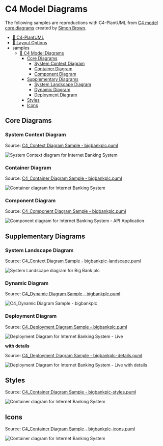 # C4 Model Diagrams

The following samples are reproductions with C4-PlantUML from [C4 model core diagrams](https://c4model.com/#coreDiagrams) created by [Simon Brown](https://simonbrown.je/).

- [📄 C4-PlantUML](../README.md#c4-plantuml)
- [📄 Layout Options](../LayoutOptions.md#layout-options)
- samples
  - [📄 C4 Model Diagrams](#c4-model-diagrams)
    - [Core Diagrams](#core-diagrams)
      - [System Context Diagram](#system-context-diagram)
      - [Container Diagram](#container-diagram)
      - [Component Diagram](#component-diagram)
    - [Supplementary Diagrams](#supplementary-diagrams)
      - [System Landscape Diagram](#system-landscape-diagram)
      - [Dynamic Diagram](#dynamic-diagram)
      - [Deployment Diagram](#deployment-diagram)
    - [Styles](#styles)
    - [Icons](#icons)

## Core Diagrams

### System Context Diagram

Source: [C4_Context Diagram Sample - bigbankplc.puml](C4_Context%20Diagram%20Sample%20-%20bigbankplc.puml)

![System Context diagram for Internet Banking System](https://www.plantuml.com/plantuml/png/VL9DRnen4BtlhvXoAP48N7hgAGbTjP4WHGKKzRIQzGvWuRMHFGxmxplx6MXeR-lnUs_UUzw7mEWvbYRvfAqoiI3OCH_2ryd4ut6yrRoBUGpabRDCbiVAbHCil4RxPk8XJgPVxXS6BQ_diub1fi0oogOL-iJZGwNy6Q8LMYbqu1t1nXdZZjfkmMXBWBQ0gsljWtmvaBLWd49ZpgBH-_jRFfaz_lwvNcMlpwiVsIpzdhvy6zub2Mis1CjpO2gX9K2XSUkn50iUdcNaBJ4yeTrNRXfiaYp81sU7AWPs9VaH39e9cXuwRUy6Sla87HBSfawG2se4H-aE3XspcW4gvQBbC1xS9SssOTuePg4-Yjm_RDMRgjv2lovK9RrfEeAs4gX4riu2vYxMHMf_lNHKDrtYdk20vwhksaTh94jFF2nHctSdwNrrXj3lNqasNTkJG7Ejl0jkmv2Ur0xjbe0k2UyPEscxaUf9TERTzusCItQU0iYZTsqg6K1RqusaVHkZYwJiqGPK5KnEnAfE-elCnQj-Q7uTA0XCKDaJglq5zBgN9TaYj66hDsWvBwItkzpv3q_w7tQTUBvQD1Atc7rfhRi7eSjV_mS0 "System Context diagram for Internet Banking System")

### Container Diagram

Source: [C4_Container Diagram Sample - bigbankplc.puml](C4_Container%20Diagram%20Sample%20-%20bigbankplc.puml)

![Container diagram for Internet Banking System](https://www.plantuml.com/plantuml/png/bLLDZzis4BtxLqoTGnr0kqQ0ddgArpQwcwntrSZRJK_2Y1hRH2XI82axHj7_tg6i3yiEajGdQJJpvl7D6_gzysXzLQZHBr8BLUK4E-zBz_jqQl5mkvL-LsML8okCzgJzhJ3557ChKUzLLLRJ-MytiKBjNrQFKuMUdETGEkTib9hiRHcmVuLASs710E1t11kZb3b8lGN5IO0wXy5dQHq_6U36e8n0fOwCqJ6yRi1V7sT_Fx-iq_Lpd2wUNvycR_lOB4cJZylr_9w3JUZrONsVFYx_M3ujE3ZoqYl6RK4XbxYrM31H2mzySAl9mntgBu5pSdIUYj4e9kkCdeZAULEGZM3UFOrdq8R1REf3PLmTmO45XR8kH5N708KmbVPkp3nEqEaT1tAqnubunrYN1CPluPyHyA_ZEpbGbc9PSl8hPJ0hIoK5Ucdqc4CVS8yH9AKDv5T_pKDiGKhkcKPDZJtWfO1cnFKuGhZhcxK7ZsTCSjZPbOmzJlYpefiOjnIwjrqJOMNf8vZfRQNGXd1ipLxcv827-kqk6_PAe8vA-cDmWQXg8Hti9OOIQO7F2var1pRc5QF2P59H8yUgVcavpTz4y1aBP2M6NDY7XVIKWwionroQcVqCDtT5xaG0SjfBGPVq5jaaHuyPEWfZQ1u3c-JFHnYyUsEPMrW-iBILpblarY0rkxAefnl1ZfDpm8fT9IpbF3w9oaN1LEGSBy-MNyYBsokPCXHVIEUiamn-ZH--RPk5uJJRrmrq-u4-GH86vjR_TjPUVlKJAb2grDK1XblUhFYzMQk0lsRfPGtDExAImXfdDXwMNyKEDJliLCcmPvWDWnwLCVM6TvWkzlPCsc31PjA20zqfpXG6p4pb-p57tRf6mFFG3klpzYAFFf4wknBwnNnnv4Bl-_KwJZXnc7TQe-_d38nTfvxQfKyajxlCd5q39xXsoHkaEZWSUziGtL6B23uapq_Jy-RdBVzNPNh7sJsntl93b4-4kOEDDKLzwnmiBo7VIIOWDy2Bktbxpe1vfiU5ZHA6TK0t8LfZz4Gk73VaCAohNBXXk_R9QXqtGDrX1kLNlck52VNJHftF_EVOYlEUI_alwpy0 "Container diagram for Internet Banking System")

### Component Diagram

Source: [C4_Component Diagram Sample - bigbankplc.puml](C4_Component%20Diagram%20Sample%20-%20bigbankplc.puml)

![Component diagram for Internet Banking System - API Application](https://www.plantuml.com/plantuml/png/fLN9Rjim4BthAwO-j3QGn9UUUggNj4cGnOYTBYTZHD4oMou25xj6qN_laB8bsGcA0Cqbr73uvisRH_gZysXzK39x8pIJeU2mzhvo7uP3YzkBKlXro8FZbXdjkVONpAWX5bQWtiXGXU7a_VbCelPFTxT3YPuxJw7bnAZAw9XVHUnt43GTL1G0l-QmCbAQhT0bIA4ve2xWQ5jOHoi3L1YaOIZbZZ0QXiyBPBUZxmzFY-NNwyNLylRoy-Nzj3_8CY-yfFH3BXG2IukAwbkufdwivXx6g7z6AlETyrp1EOncrp2gAYaOUc5qbaseToIYjkygF8FUdD89TuObxoRsQEi7Rj0nAogVka9T1easxioisOY2Ew1kKfVYG23V4rYHI147fV2xs3uBpXl5hOEDm7X6MDZo779hjZIIYzwWGqr5PdSc5pAHYYM_eK8hz75rabm9pmjm8NTKtVZ_OAFgUlj_1Ty8nezeJVD-aLFzANhCqV78vP5Bh97X48OvMtE5SNVkZIMUqNDWUIcSjocR6DBOL5gVmHhTcdh0G3oqtmy0cEL5_4JfpW0PuywHVqhwu9v5NlMCbvU_V5_bBWf6B5Ta2NvYWmwJE2-pIY8n2ZG2TVW0vYRuLg5Kt0JjQKNqjSCaPSkZ5MWvfhm2xQwFbQ2Y9-Rh3U1t1lJNcBZlHAcJ2KjD9eQ8PEa-yUIokoyJUAHBs8PZT1IlMwsfYwEC4CG_Bb-SlQir69nKRflgZVPBc0T59jkzYaPZmjPAMtfWo9EEK0oXr3gJiIAJHiHdH1ndmP8jempxPRkRHbVPsCUOux7xZqrjen79HKaHNTP3FGEsnlgZGkUsnXRjt8vfa8LMoB3W_p0IV4ePBv0QGNqOIA9w3gh1E1v4SamiJJTdF_wE0a-E7nIA--sGklHEajhZwNO-SYpWBMmfn4cDoEvcEfvq3dImwekJ0ECRG-_-rM8ncrFodonBuF6HtBlqa7OpVxXlyfgaZg5UJ4oPwXLewXLW7xakwBVYBm00 "Component diagram for Internet Banking System - API Application")

## Supplementary Diagrams

### System Landscape Diagram

Source: [C4_Context Diagram Sample - bigbankplc-landscape.puml](C4_Context%20Diagram%20Sample%20-%20bigbankplc-landscape.puml)

![System Landscape diagram for Big Bank plc](https://www.plantuml.com/plantuml/png/TLHDRzim3BtxLt2vD0NIP8UTTcg-i1PBcg9EKFHaC8eS2v4bJvAR1iF--oWxTkpMySaY7yb7yadtrg5nUIg3Rq8ncUyu9CvbzkTePF0ut0kNvDlSSiEqSbov8TFf27T6e7gNUPQFfZ_kdYKgjrakHX8TjuvCqTIZFzmmyvbl85SKbb8uk8H3hANKHw7s88NYW6e7BRSmbluqK5cGcg6K9yfHy_kSFhXPZDzMctMqNZr7izNhK_-sDet3AFmzNqyVo7OslJwk7wB5_DVyQKR6m0adEOGdwtWA2-9Y6MOSTWBt1bFYQc0YzZ11TO1CiY1uviPgrMUvTJhbPW2zqeAo0FcsfcTVZvnZg92WuwA_BQ46SAJ9GbP5UXiWOpfNpWvxn6jE7PhC2CkZ2LbtQ4vzzfqIDjdqRk5l0FIL_FlRaa1aYoE17tqMnLrDhGGMnFmIRCtE-ec_2tu4eQZf59tG2d2hys8hmhGv3egrfNZWaE79xwwaVI4JpJzS7vrdCLulhrNqOzYHqe2XJNo6JmbI5FBIplpEdy7MJQnfdgBeaOQu5CnegsC7ym-MeDfpuCs0BeBaLZ4jcbEoPVNVCQtGQSCja1QhDJ8om7dW7JEhknmqPkOCAelCm-Z47QifbHegA5MH4TswTy4yiqfG49Oc21t6SQ_fEOF1UaynLg5gkLM3RLJP8Zj4EexB0XCwmQeuNNAFTwbGmXBfiYzQkCspJ1jtlSg_87ZXCdhYOfzijMbSao_Qt5XkASB3NnguKZAlPrtOGXZq553e6UovDl1jXOISRl1vxLvWVhwVAtGCU6mF5lxaz7hvrVWuBoukUPPenQiaioyNx7hn5kMNyY8qnTRglYDj5t3MeOqhq4rxmHseO84dobWGQzTl-wgIjuLnqxwH5-SzzKwlyNy0 "System Landscape diagram for Big Bank plc")

### Dynamic Diagram

Source: [C4_Dynamic Diagram Sample - bigbankplc.puml](C4_Dynamic%20Diagram%20Sample%20-%20bigbankplc.puml)

![C4_Dynamic Diagram Sample - bigbankplc](https://www.plantuml.com/plantuml/png/NPDDRnen48Rl_8ef9wW8g6rEbQg6ZwYX8WaAf5LFQDOxx5hrsgkn3K9H_tl71fhGs_XZvdtc7Vl61-GG6zDvfwqoiIIeGsZzvz68SJ-iTAXZ4JsnSZQG3KFbcX6MhD7kJ6pZQ7fzjJHem_FzOcGma0-ojPaTB3PQ3TjKkRCO_tfyNcz-pjTtcyNjjzk7MQ_VwKob8cfBF2jwwde0tHa6BD1JL-8dacBQMJHmteQLggd1TBeAZib3uWAcIll0-JPektNSv7W0DVgQIi0OQY7NwdX5CPLfYSOF09KYxy6uIXOKrB3RV-NggGz9IzlAqDKIAu9nsvfJdOJn7NUuKgpR06XB6Dig6kHqicItqwKWeZ7WjY04C1S3sLA00krlAGhRQDMnHnqE41oew8DhY3tiDAOSpR2d0WfsUsdr0cupST6Mo8TU8NhZvVm2hWyl7O2fQrfdfTcU-fGw8HKvIVtRprwsd60cXFQ2_98kpqFC54glAvioj5YiQhHLMhJe_Tvn-MhZXVp7R6HbnGH8BR0pXlYD_FsFgMZuyD_fs1XfFG_QdxL5E8KNbavEbguEFb2JvFzq17dpb6Tub8z5euD_EtyfayUuUdmOtQtNovNaILR6pOvDPNmUj1-_FY4gUtr83f_hoxtyUZqPKW7UmvPTSoBUryIKO_aE15_WQzQRJQQIVqEsbE_n5m00 "C4_Dynamic Diagram Sample - bigbankplc")

### Deployment Diagram

Source: [C4_Deployment Diagram Sample - bigbankplc.puml](C4_Deployment%20Diagram%20Sample%20-%20bigbankplc.puml)

![Deployment Diagram for Internet Banking System - Live](https://www.plantuml.com/plantuml/png/pLP_J-D64Fq_dsAQLkA7W41AArJff0i9FK24H3YKLgg4nhiJPylQQ-sk0sbrtxqpSgW9ILle_LCZHTxnl9atRsTs-HWY-bZbjWNmbIcKhJJ1BCOo_D3fU7myo4oSLMaLo2jNH2hYWN9vfxHO26e_H6rDskaVxu_5T3kywkGO8dastG-ej6wH2wYK55jG5OmM0yGPmTHPwnvDaO4r1G4M6bO-6n_upG5d1-iKMhjeRJKqDsHezRG-ioI62MRRxIbZKbGFxJtu9itwpZh_eVsrEfI_zevutv1Tyupq55TznIeSdwt7tvuC1jzn1ER3l5HbCP86Inbn4IO8PGtRgAAPonSm1LZM1IJ83eEkUh-CRYVtTnUJy_khiqzdruDj3XPDj0HDKJ0mc7dCMIaF5oo_BoZ2AHOF8bgoOA5ps8ShCwTMgu7TNpjDswLLUz0-DHa807ZPVhK6ZH51aGHkx_pH0dvUHz45WrAJfOpPnzBixkx-6fzE9DHjMd4JmD7t1uV7S3L9daDi2eCbgXang2Sl11ENAupjrmOuENXgmjHFtnKHMJRFGOm0nXVGAqjhsD-uGc9SuXn1sYSflIWp_Aalvh5tSwCfh4itvKOKC5eJ5p0tZ8RBP7JTEPzCnWbmYWFUN5W-drlrxwR2bjBezF3eXL2oVAz4pgEo8j58NWZsOUnDZdxHRcn7NVMtyWpIRPsowm0ZfXX8ODpTMDS9psP8MEuSvMiIdIVfLVBWAJCXUXHlC0KtN8xolWSp33FIW5MSCTUbwg0yQLcY3Nk0Ib48O5t62uhg_U9rLyNhRXHFHXEpyA4PrXtuDpsxBmLDIBb2hqlwpu7NLUx-NsHU8_vMuTENWZzIMe_ryNyRw-uNpZNdPy0TfM-Swm5PCoSVWAM24DbTmV9s4cynhuzyu1zBK696W4sQJQtwUVqmpPrGx5SXkfpyLW0s60wdQMuKrVMMbjEE4d0UUeNspcWfURNK6iRkmnhFA07_Z3boXIk75e8rkP7B8rHfe0XkkbxP-c4M7QWbpI0dcs2CN-NBHMygKhcyNArIB9NS3iBOUEM2cqQuCuLsZq48rLNdg4RI9vjxpRCl-UKEdzOh2VZ9ETcH_ioxd2KPkj-DjGW_6azJzxItZ9tWbAKHKOT6-Ph0cSv8qgstKYXH9gxUwp5cjAcb4kLDMRTAhyWgYtvLU6k_J6lkPrXMpKetJNL3zgy6gE-o8JvmGhdH56SD752O_1PSKTz4Z1OGL_K-nFrjFLGCN9aN9mn1DHlyWcgDh2zPBTr-GwW3JBtBHIfuz2RISyBBmMb_5T1z0sBZUILqR_XGROBK6yP8ZH4Ppawjv7nqr_odz94ANUNsJm00 "Deployment Diagram for Internet Banking System - Live")

**with details**

Source: [C4_Deployment Diagram Sample - bigbankplc-details.puml](C4_Deployment%20Diagram%20Sample%20-%20bigbankplc-details.puml)

![Deployment Diagram for Internet Banking System - Live with details](https://www.plantuml.com/plantuml/png/vLTxR-964F-VJp6bbOwSo2CqLqMLJZe2z98J70YJorMgXDRhmMnlxRLsroIqkk_U6TkS8P1xg5LLgKGYzdWUyvlVp7XvvRomFazq0-0xbKgTHmXBxpFty-cf5VSdiVBBFCmTMcbIZwa_aIOvpRH8sUhO-KYhyBHtSJnXqUreU9e8vz6IQDx7J9jrmaOPXtW6UKhMB02_H5WOhSszIcFGAaKGQGGxZvLrT6M0eeCsKcYz9X-VqZmGeT6Dee565in4t6eko2OKyaEp3J-4SSzeOryslvTd_DSyOkqfwZrDZmz-LvUbdED6Ul7ZPR__WZmqxgW-9lSJQpAqVdsD8aBReWVFW1AMkHOU8z0O8w5JZh54q1BIgrNnHAMWgM151Ox8QDZzTNmxcz_TpAxdmy7hmTi-E_FAQuGQBVILYAr8g8GMReWNcwA7Av5-u6e6Qs8WWMCOgXKs6hNP_As9i9LfsOOcFslI_oiL5uP0uiVt40alG287Q1xzsG3wKCqsO5lD8R7YbKd9aAxJoAG5YrEg0YL2zM6BH_7dmrQKadweuf3Y78jCFN_-_3V_SCbURiESEWlEVpevku3XB61P5-un18TsXHOiEiNEgNBS9TkF5i8cRH1IekCghvI0Nrx0rSthuvi9-Hgvams8FI1ln4h0ExIk0dD9kHzKV9yyyFCNvvtHqogELSxFEXUrpg4oY4p89JB0uW9c9g5oDXyBuFBaeH2cG25IS2Qt4g58UJ3OAi0EFFxqJEe5DPQbK8ezJ6wWcsLQrQonbuAp8BDSrT6x7ei9pKf5wFQRQq4ppCP2AxykQYpWJJ1-Utezcqq2e10dMw0_Dehlh-cS9xkbQfGeF3lVQXk-VQfXPbGxWfC8kovQE1GEzsfqC9QnGcgcP5nSq0nDIZ_DMdRUaO-2j47JDDMXlaH7Fsn58RdeLmRiRefQb7M5ZHW2Qe94yDF06ukyFOe9Y9Npjj06bIwCJOhhDYo5Ms848lTBmbIn3D9YnBT2kyrqW3OntQ2NtqpMvsTxkiLMPvUjpkVOSYYf2GxonGjPnEvblQAFu6aAfnM5dMqEWyBxGHQxTUWsE4-J4Exbq2wtDk_QXL3Qa0Yot6R6eGEJwlMNajmdl_DVONy_yVr--6VMFhL6kDqIjBVAlN_n_zhxqshlT_wLnKzAvE4EmwzS_7taLMPTKMFdILr2TV9ZRHRllnCSVMc4JCG8eWvpQBTyt3-F98PJxENEcmJjCmSaKEGkmfMInNHmwXHs782nq4qZQrJ4a7UXbcQaFYhjoOgDtuj44CATjve0hHB5vo-NXuwGc0KZ-zBRpXkGLPgEsunjbDtDbq0V0YbDaksYP4dE1olEM5bfd5buk5CqJlUE4ofH9qAEWmtOnrv3IxfeAuQl-Avq-DeOPgItj1Ij3IFpXzAQna9PN9Y7TkKx43GwYeiwKjAM2GoY63dSVYkvJF0kAhcU4DU7MYgGLcLbgtJJEDV2xXPUwxzNQsxw2ZLLkcwgAUfF3L0UTaRY0mNa8u-ag8uSSYQ_EvEMHnMoPYD2zMqMyzjogCXmPrvCWKhM16-bMiKgmaHXzHPri21sYbBTM-Ln4_1D_wgtQz3v6ej3cvpJdTBhfdPI4eQkFDfxGqgDu7fyL__OU8LfnB-b_W80 "Deployment Diagram for Internet Banking System - Live with details")

## Styles

Source: [C4_Container Diagram Sample - bigbankplc-styles.puml](C4_Container%20Diagram%20Sample%20-%20bigbankplc-styles.puml)

![Container diagram for Internet Banking System](https://www.plantuml.com/plantuml/png/hLPTRzis57tthxXp--00IeoXwyk007LiRMrXnvxbh7iphgXhcIX52YIL3mpxxxjaP2boEdJ0zXA8bxpd71uUqldWF5hVL6hqWzH2DGN1qVlQ_JoTMdouAgK_DddZo0gZFMb_9KmrhHNgq7FfVA5aFft_TBa9fRlLSbgXysIvj9zp1qfDzgeE-AFiu_hBVfDki_NjVdstMtwwJISNerbHf8egXjvXEHddABwIBhhUSG9l3poO6sNizTjqcQxIszt-bpN_cQ-NwotFv-NpxFZDktVl5xFteSSTiQRhL9P7dyc2YYoC9nSyewXaWXqz-kiJ6uWJ7Kmej80BFHVZA6zBAaf3zwH5mFRSs-gPRRUygPCGnH3_E97v9qNN2tH7AfPIivW1UW2V_ZyKnlkUOkIbLmITeL18B2rMS30MFcbFLfE76zHVfIuXUtAUgj5eGzOPFH6DywOYcy2y-nhFu5G6Sm1_9CYvEu47pWhKiH5Lh04AOHhjtPXrF4FlRxXGe7sQY1yPwrp0-0B-7050htVoGFaUwveNVw4SPdMjf40lZHvpwJFUOm9PROFurU_pK5kGalSi8qfpdjSAQDCBg8jOxdZpqyOtCnOvP7OrCbp6quekDrXIO3-nPiBAsYSmqsMZq8Ronffxpeq3LEhRB8T6Yo0TbVHFu0qx6OrqS2ynj4WBl5_8hNbmP5yfgamk5RLshCAWqpH_ay0VM24xCTG2IbQI0m6koHrvFhD_hSsz4lSi00gwbuBEvItoIO4UStGKZg7z36gotvOm67jZMLjuLy1IAPstyKX1Qevb5RyJECQx0jXmheIbWhINg5mIOaNEWJ8b3yYBgrT6jHURdP8XiPjFtmxEml0os_SDdFkEGy4K1ewt5Kjt_UhfOb5_TR5F7_s4AfHgxsA1YTBB5O_RAnUOTtmiCfAYWfKKrZXpy90-YYFgak2vas5VOBRQUbJ6r0UB5PtTwHUserAd50WkTFjxOJvWRXhVHo3fhd82tg9s69texHzjIRruBlfBU-V81UwFkzqcuuN3TQx6xwvfGz_3jNJxs_1MvwP_8Y9S_m2qIB4u3CI9CBwt2NpcdwHf9EzFCqwr2Bs2_mQql-7cNdP_MOQWMyB2mS6QAhvN3rPwSk1D86fv5ZTpXkmmNxXr5hACOHtGPQX6Z5x888_d6ePzZUDyzFJPQhTXeC4P3DhFKzdvrF_AyMkrMfvxrKyp_FC_3Clqr_HsCRaOVM3qfb9_0m00 "Container diagram for Internet Banking System")

## Icons

Source: [C4_Container Diagram Sample - bigbankplc-icons.puml](C4_Container%20Diagram%20Sample%20-%20bigbankplc-icons.puml)

![Container diagram for Internet Banking System](https://www.plantuml.com/plantuml/png/hLPDSzis4BthLspLGvKPofnEcqjEaIMrTcfz9AJZzCHPaf241WHO09IYwVI_Tm6H52dPJJfJduZ5VZoyVRloMsDHsweGW--up4ILCzXPMvetOQZnSBFbTbUbbM4wKz8oQMyoLOIOQuvoBwgo2gS_ZzS2fNrSF8G2BJEMJCcKl95BfczAdpjd6ph1RFxnVhfQHjzGmrObbVafB5rooZ7cT3lUaCVOb9fJeR10OvaESxPtTwQjyijg6K-Uvj5gCVzV2taR7fXH1Hk_7lm0bQG41IK2ksEmKKAe0vTR40u5oXnwrrmR-b90042e38KuKewMzcTOQwuQsaAKsqhWYzUvifBPbsx_m3s-T5UOFqL2nEolQdV83B_gmEIU2LMoamkzxc7o--enJkBLEfcjdfQZLsVR94gYt-Rnz8wCjUdfFhvB7kQ_pfSpCWuiju9uQKY1dEDMOq54QxYd1cfwBDoY_EmuZuxKes8mM3Djb1nbbR7K9Xt0jFqQJg0nWzhufgGK7S21X06b3qJXRO1PfYffpP1md58djsJ8KHz7sO-KwnB0y1NyDG3wQ_6E3YnDi2p9-OcbC2bBmJEqNCaXcTvHDmA8I644Vl5nwcmp9ZWHR3mq6apBCwYbwkNap6tTj7duUk9YNNS9R1-1AQd6C28tmSPht3A7egaUPPgNDe39ILJElDPgptDcWCJvVBKDQTuz0GMtHwVchFA46jXpT25S0xqRKgqE91UNj1Rj5RX2fLomcg65FpJmfjy7y0aB97Bwi6Yq2Xh974oL6e9Lj_5RO9ehd2S0uFS7StLEytC9T9QEShIOec6kH_Mdyu_UFq3lR9Kcb6x3W6PRRgn60W5SacGBt_e0TkIS0rOakKopd7hBKPZ0AOuPGvjXImTcinkNiJENL_obc7rcCYS2kTFs-lvvYSqKkUbpN8_Ghn3dkAB4BgG5yNSx4FClTiGAv8JG6yXhFbxGkHv65nPJTxWlGfEru9bMHcqipBzaEz85gRprR7O7bUZaht6TAr1-kQ4jm2uclyE_4syjZ8mCxTiwRG1CLMNFgWZQWG-0cYODUXQQJj0I-C14PwcSH_lHCEDgtyNnEYB7ljzf0F_TfpS7tlLKBbaoljsbghD8JkcQDL5dyiQ-69g2Q8uo2-1Tj5g6tUBTalyfChabxpEmyrpqitnWc1lOQ5NulNNmFwCqXbv8fyIpssdpJfUpmyU5f29AQu2DdTNdE0EvK5yVGp-kCcv7j-MZHRok4xMFwOLVwQuXniM7DJkVw7-UXfot54e_Uly0 "Container diagram for Internet Banking System")
